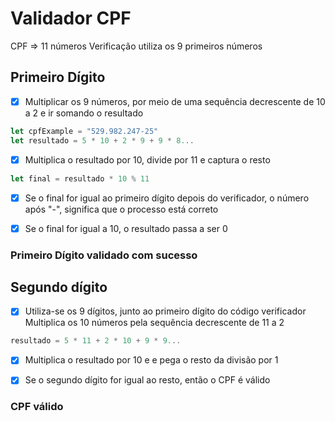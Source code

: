 # Validador CPF

CPF => 11 números
Verificação utiliza os 9 primeiros números

## Primeiro Dígito
 - [x] Multiplicar os 9 números, por meio de uma sequência decrescente de 10 a 2
   e ir somando o resultado 

```js
let cpfExample = "529.982.247-25"
let resultado = 5 * 10 + 2 * 9 + 9 * 8...
```

- [x]  Multiplica o resultado por 10, divide por 11 e captura o resto

```js
let final = resultado * 10 % 11 
```

- [x] Se o final for igual ao primeiro dígito depois do verificador, o número após "-",
  significa que o processo está correto

- [x] Se o final for igual a 10, o resultado passa a ser 0

### Primeiro Dígito validado com sucesso

## Segundo dígito
 
- [x] Utiliza-se os 9 dígitos, junto ao primeiro dígito do código verificador
  Multiplica os 10 números pela sequência decrescente de 11 a 2

```js
resultado = 5 * 11 + 2 * 10 + 9 * 9...
```

- [x] Multiplica o resultado por 10 e e pega o resto da divisão por 1

- [x] Se o segundo dígito for igual ao resto, então o CPF é válido

### CPF válido
